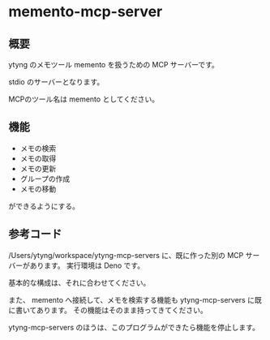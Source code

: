 # memento-mcp-server

## 概要
ytyng のメモツール memento を扱うための MCP サーバーです。

stdio のサーバーとなります。

MCPのツール名は memento としてください。

## 機能
- メモの検索
- メモの取得
- メモの更新
- グループの作成
- メモの移動

ができるようにする。

## 参考コード

/Users/ytyng/workspace/ytyng-mcp-servers に、既に作った別の MCP サーバーがあります。
実行環境は Deno です。

基本的な構成は、それに合わせてください。

また、 memento へ接続して、メモを検索する機能も ytyng-mcp-servers に既に書いてあります。
その機能はそのまま持ってきてください。

ytyng-mcp-servers のほうは、このプログラムができたら機能を停止します。
